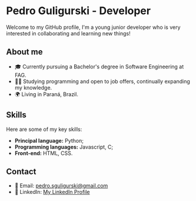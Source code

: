 # Pedro Guligurski - Developer

Welcome to my GitHub profile, I'm a young junior developer who is very interested in collaborating and learning new things!


## About me

- 🎓 Currently pursuing a Bachelor's degree in Software Engineering at FAG.
- 👨‍💻 Studying programming and open to job offers, continually expanding my knowledge.
- 🌍 Living in Paraná, Brazil.


## Skills

Here are some of my key skills:
- **Principal language:** Python;
- **Programming languages:** Javascript, C;
- **Front-end:** HTML, CSS.


## Contact

- 📧 Email: pedro.sguligurski@gmail.com
- 💼 LinkedIn: [My LinkedIn Profile](https://www.linkedin.com/in/pedroguligurski)

<!---
pedroguligurski/pedroguligurski is a ✨ special ✨ repository because its `README.md` (this file) appears on your GitHub profile.
You can click the Preview link to take a look at your changes.
---> 
